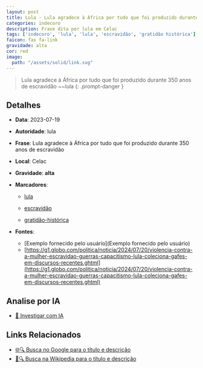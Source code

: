 ```yaml
---
layout: post
title: Lula - Lula agradece à África por tudo que foi produzido durante 350 anos de escravidão...
categories: indecoro
description: Frase dita por lula em Celac
tags: ['indecoro', 'lula', 'lula', 'escravidão', 'gratidão histórica']
faicon: fas fa-link
gravidade: alta
cor: red
image:
  path: "/assets/solid/link.svg"
---
```


> Lula agradece à África por tudo que foi produzido durante 350 anos de escravidão ~~lula
{: .prompt-danger }

## Detalhes
- **Data**: 2023-07-19
- **Autoridade**: lula
- **Frase**: Lula agradece à África por tudo que foi produzido durante 350 anos de escravidão
- **Local**: Celac
- **Gravidade**: **alta** <i class="fas fa-link"></i>

- **Marcadores**: 

   - [lula](/tags/lula/)

   - [escravidão](/tags/escravidão/)

   - [gratidão-histórica](/tags/gratidão-histórica/)
- **Fontes**:
  - [Exemplo fornecido pelo usuário](Exemplo fornecido pelo usuário)
  - [https://g1.globo.com/politica/noticia/2024/07/20/violencia-contra-a-mulher-escravidao-guerras-capacitismo-lula-coleciona-gafes-em-discursos-recentes.ghtml](https://g1.globo.com/politica/noticia/2024/07/20/violencia-contra-a-mulher-escravidao-guerras-capacitismo-lula-coleciona-gafes-em-discursos-recentes.ghtml)

## Analise por IA
- [🤖 Investigar com IA](https://www.perplexity.ai/search?q=%22lula%22%2BLula%20agradece%20%C3%A0%20%C3%81frica%20por%20tudo%20que%20foi%20produzido%20durante%20350%20anos%20de%20escravid%C3%A3o%2BCelac)

## Links Relacionados
- [🌐🔍 Busca no Google para o título e descrição](https://www.google.com/search?q=%22lula%22%2BLula%20agradece%20%C3%A0%20%C3%81frica%20por%20tudo%20que%20foi%20produzido%20durante%20350%20anos%20de%20escravid%C3%A3o%2BCelac)
- [📖🔍 Busca na Wikipedia para o título e descrição](https://pt.wikipedia.org/w/index.php?search=%22lula%22%2BLula%20agradece%20%C3%A0%20%C3%81frica%20por%20tudo%20que%20foi%20produzido%20durante%20350%20anos%20de%20escravid%C3%A3o%2BCelac)


